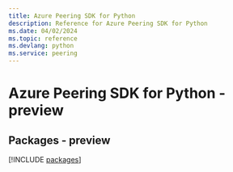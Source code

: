 ```yaml
---
title: Azure Peering SDK for Python
description: Reference for Azure Peering SDK for Python
ms.date: 04/02/2024
ms.topic: reference
ms.devlang: python
ms.service: peering
---
```

# Azure Peering SDK for Python - preview
## Packages - preview
[!INCLUDE [packages](peering-index.md)]